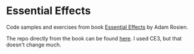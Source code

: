 # Essential Effects
Code samples and exercises from book [Essential Effects](https://essentialeffects.dev/) by Adam Rosien.

The repo directly from the book can be found [here](https://github.com/inner-product/essential-effects-code). I used CE3, but that doesn't change much.